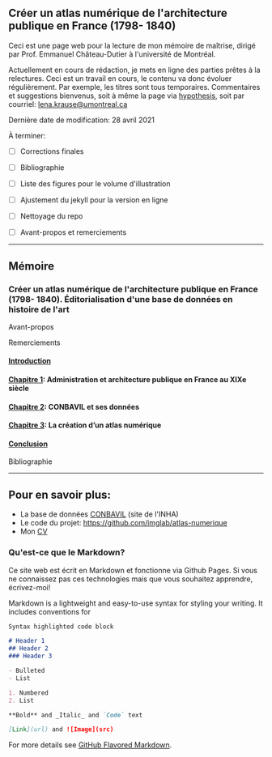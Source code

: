 ## Créer un atlas numérique de l'architecture publique en France (1798- 1840)

Ceci est une page web pour la lecture de mon mémoire de maîtrise, dirigé par Prof. Emmanuel Château-Dutier à l'université de Montréal.

Actuellement en cours de rédaction, je mets en ligne des parties prêtes à la relectures. Ceci est un travail en cours, le contenu va donc évoluer régulièrement. Par exemple, les titres sont tous temporaires. Commentaires et suggestions bienvenus, soit à même la page via [hypothesis](https://web.hypothes.is/#features), soit par courriel: lena.krause@umontreal.ca

Dernière date de modification: 28 avril 2021

À terminer: 

- [ ] Corrections finales

- [ ] Bibliographie

- [ ] Liste des figures pour le volume d'illustration

- [ ] Ajustement du jekyll pour la version en ligne

- [ ] Nettoyage du repo

- [ ] Avant-propos et remerciements

  

___



## Mémoire

### Créer un atlas numérique de l'architecture publique en France (1798- 1840). Éditorialisation d'une base de données en histoire de l'art

Avant-propos

Remerciements

#### [Introduction](./Redaction/intro.md)

#### [Chapitre 1](./Redaction/Chapitre1.md): Administration et architecture publique en France au XIXe siècle

#### [Chapitre 2](./Redaction/Chapitre2.md): CONBAVIL et ses données

#### [Chapitre 3](./Redaction/Chapitre3.md): La création d’un atlas numérique

#### [Conclusion](./Redaction/Conclusion.md)

Bibliographie



____



## Pour en savoir plus:

- La base de données [CONBAVIL](https://www.inha.fr/fr/ressources/outils-documentaires/conseil-des-batiments-civils-conbavil.html) (site de l'INHA)
- Le code du projet: https://github.com/imglab/atlas-numerique
- Mon [CV](lenamk.site)



### Qu'est-ce que le Markdown? 

Ce site web est écrit en Markdown et fonctionne via Github Pages. Si vous ne connaissez pas ces technologies mais que vous souhaitez apprendre, écrivez-moi!

Markdown is a lightweight and easy-to-use syntax for styling your writing. It includes conventions for

```markdown
Syntax highlighted code block

# Header 1
## Header 2
### Header 3

- Bulleted
- List

1. Numbered
2. List

**Bold** and _Italic_ and `Code` text

[Link](url) and ![Image](src)
```

For more details see [GitHub Flavored Markdown](https://guides.github.com/features/mastering-markdown/).